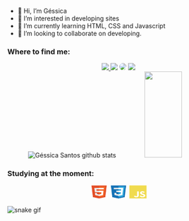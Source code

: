 - 👋 Hi, I’m Géssica
- 👀 I’m interested in developing sites
- 🌱 I’m currently learning HTML, CSS and Javascript
- 💞️ I’m looking to collaborate on developing.
### Where to find me:
<div align="center"> 
<a href="https://instagram.com/c.arois" target="_blank"><img src="https://img.shields.io/badge/-Instagram-%23E4405F?style=for-the-badge&logo=instagram&logoColor=white"</a>
<a href = "mailto:santos.gessicacarolina@gmail.com"> <img src="https://img.shields.io/badge/-Gmail-%23333?style=for-the-badge&logo=gmail&logoColor=white" target="_blank"></a>
<a href="https://www.linkedin.com/in/santos-gessica/" target="_blank"><img src="https://img.shields.io/badge/-LinkedIn-%230077B5?style=for-the-badge&logo=linkedin&logoColor=white" style="border-radius: 30px" target="_blank"></a> 
<a href="https://www.youtube.com/channel/UCMbTlfHDdvqXryp1Gupncwg" target="_blank"><img src="https://img.shields.io/badge/YouTube-FF0000?style=for-the-badge&logo=youtube&logoColor=white" target="_blank"></a>
 </div>

<div align="center">  
  <img width="49%" height="195px" src="https://github-readme-stats.vercel.app/api?username=gessicacss&show_icons=true&count_private=true&hide_border=true&title_color=FFC0CB&icon_color=FFDAB9&text_color=FFDAB9&bg_color=0d1117" alt="Géssica Santos github stats" /> 
  <img width="41%" height="195px" src="https://github-readme-stats.vercel.app/api/top-langs/?username=gessicacss&layout=compact&hide_border=true&title_color=FFC0CB&text_color=FFDAB9&bg_color=0d1117" />
</div> 

 ### Studying at the moment:
<div align="center">
  <img height="30" width="40" src="https://raw.githubusercontent.com/devicons/devicon/master/icons/html5/html5-original.svg">
  <img height="30" width="40" src="https://raw.githubusercontent.com/devicons/devicon/master/icons/css3/css3-original.svg">
  <img height="30" width="40" src="https://raw.githubusercontent.com/devicons/devicon/master/icons/javascript/javascript-plain.svg">
</div>  
  

![snake gif](https://github.com/gessicacss/gessicacss/blob/output/github-contribution-grid-snake.svg)
 
